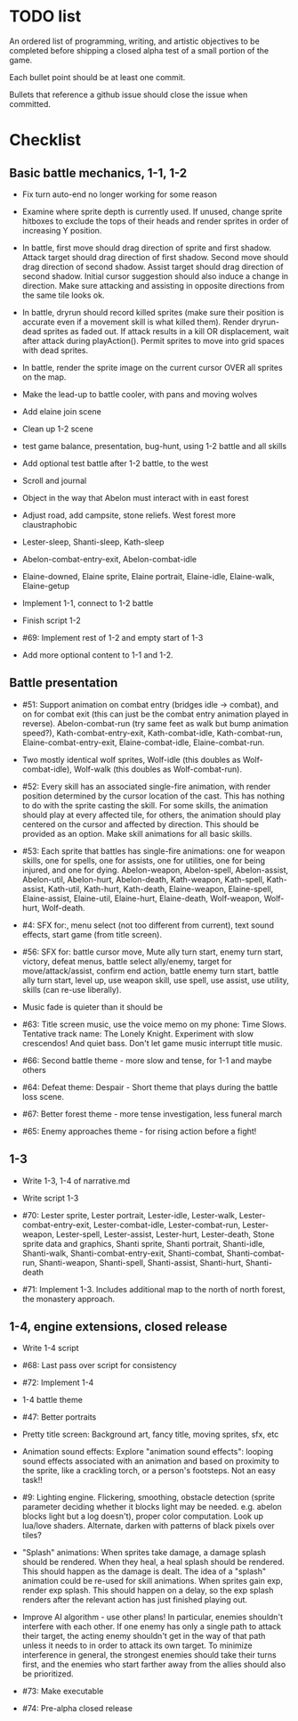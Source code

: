 # TODO list

An ordered list of programming, writing, and artistic objectives to be completed before shipping a closed alpha test of a small portion of the game.

Each bullet point should be at least one commit.

Bullets that reference a github issue should close the issue when committed.

# Checklist

## Basic battle mechanics, 1-1, 1-2

- Fix turn auto-end no longer working for some reason

- Examine where sprite depth is currently used. If unused, change sprite hitboxes to exclude the tops of their heads and render sprites in order of increasing Y position.

- In battle, first move should drag direction of sprite and first shadow. Attack target should drag direction of first shadow. Second move should drag direction of second shadow. Assist target should drag direction of second shadow. Initial cursor suggestion should also induce a change in direction. Make sure attacking and assisting in opposite directions from the same tile looks ok.

- In battle, dryrun should record killed sprites (make sure their position is accurate even if a movement skill is what killed them). Render dryrun-dead sprites as faded out. If attack results in a kill OR displacement, wait after attack during playAction(). Permit sprites to move into grid spaces with dead sprites.

- In battle, render the sprite image on the current cursor OVER all sprites on the map.

- Make the lead-up to battle cooler, with pans and moving wolves
- Add elaine join scene
- Clean up 1-2 scene

- test game balance, presentation, bug-hunt, using 1-2 battle and all skills
- Add optional test battle after 1-2 battle, to the west

- Scroll and journal
- Object in the way that Abelon must interact with in east forest
- Adjust road, add campsite, stone reliefs. West forest more claustraphobic
- Lester-sleep, Shanti-sleep, Kath-sleep
- Abelon-combat-entry-exit, Abelon-combat-idle
- Elaine-downed, Elaine sprite, Elaine portrait, Elaine-idle, Elaine-walk, Elaine-getup

- Implement 1-1, connect to 1-2 battle
- Finish script 1-2
- #69: Implement rest of 1-2 and empty start of 1-3
- Add more optional content to 1-1 and 1-2.

## Battle presentation

- #51: Support animation on combat entry (bridges idle -> combat), and on for  combat exit (this can just be the combat entry animation played in reverse). Abelon-combat-run (try same feet as walk but bump animation speed?), Kath-combat-entry-exit, Kath-combat-idle, Kath-combat-run, Elaine-combat-entry-exit, Elaine-combat-idle, Elaine-combat-run.
- Two mostly identical wolf sprites, Wolf-idle (this doubles as Wolf-combat-idle), Wolf-walk (this doubles as Wolf-combat-run).
- #52: Every skill has an associated single-fire animation, with render position determined by the cursor location of the cast. This has nothing to do with the sprite casting the skill. For some skills, the animation should play at every affected tile, for others, the animation should play centered on the cursor and affected by direction. This should be provided as an option. Make skill animations for all basic skills.
- #53: Each sprite that battles has single-fire animations: one for weapon skills, one for spells, one for assists, one for utilities, one for being injured, and one for  dying. Abelon-weapon, Abelon-spell, Abelon-assist, Abelon-util, Abelon-hurt, Abelon-death, Kath-weapon, Kath-spell, Kath-assist, Kath-util, Kath-hurt, Kath-death, Elaine-weapon, Elaine-spell, Elaine-assist, Elaine-util, Elaine-hurt, Elaine-death, Wolf-weapon, Wolf-hurt, Wolf-death.

- #4: SFX for:, menu select (not too different from current), text sound effects, start game (from title screen).
- #56: SFX for: battle cursor move, Mute ally turn start, enemy turn start, victory, defeat menus, battle select ally/enemy, target for move/attack/assist, confirm end action, battle enemy turn start, battle ally turn start, level up, use weapon skill, use spell, use assist, use utility, skills (can re-use liberally).

- Music fade is quieter than it should be
- #63: Title screen music, use the voice memo on my phone: Time Slows. Tentative track name: The Lonely Knight. Experiment with slow crescendos! And quiet bass. Don't let game music interrupt title music.
- #66: Second battle theme - more slow and tense, for 1-1 and maybe others
- #64: Defeat theme: Despair - Short theme that plays during the battle loss scene.
- #67: Better forest theme - more tense investigation, less funeral march
- #65: Enemy approaches theme - for rising action before a fight!

## 1-3

- Write 1-3, 1-4 of narrative.md
- Write script 1-3

- #70: Lester sprite, Lester portrait, Lester-idle, Lester-walk, Lester-combat-entry-exit, Lester-combat-idle, Lester-combat-run, Lester-weapon, Lester-spell, Lester-assist, Lester-hurt, Lester-death, Stone sprite data and graphics, Shanti sprite, Shanti portrait, Shanti-idle, Shanti-walk, Shanti-combat-entry-exit, Shanti-combat, Shanti-combat-run, Shanti-weapon, Shanti-spell, Shanti-assist, Shanti-hurt, Shanti-death

- #71: Implement 1-3. Includes additional map to the north of north forest, the monastery approach.

## 1-4, engine extensions, closed release

- Write 1-4 script
- #68: Last pass over script for consistency

- #72: Implement 1-4

- 1-4 battle theme

- #47: Better portraits
- Pretty title screen: Background art, fancy title, moving sprites, sfx, etc

- Animation sound effects: Explore "animation sound effects": looping sound effects associated with an animation and based on proximity to the sprite, like a crackling torch, or a person's footsteps. Not an easy task!!
- #9: Lighting engine. Flickering, smoothing, obstacle detection (sprite parameter deciding whether it blocks light may be needed. e.g. abelon blocks light but a log doesn't), proper color computation. Look up lua/love shaders. Alternate, darken with patterns of black pixels over tiles?
- "Splash" animations: When sprites take damage, a damage splash should be rendered. When they heal, a heal splash should be rendered. This should happen as the damage is dealt. The idea of a "splash" animation could be re-used for skill animations. When sprites gain exp, render exp splash. This should happen on a delay, so the exp splash renders after the relevant action has just finished playing out.
- Improve AI algorithm - use other plans! In particular, enemies shouldn't interfere with each other. If one enemy has only a single path to attack their target, the acting enemy shouldn't get in the way of that path unless it needs to in order to attack its own target. To minimize interference in general, the strongest enemies should take their turns first, and the enemies who start farther away from the allies should also be prioritized.
- #73: Make executable
- #74: Pre-alpha closed release